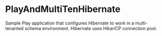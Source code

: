 # PlayAndMultiTenHibernate

Sample Play application that configures Hibernate to work in a multi-tenanted schema environment.
Hibernate uses HikariCP connection pool.
